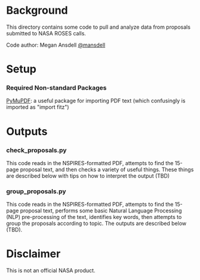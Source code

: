 # Background

This directory contains some code to pull and analyze data from proposals submitted to NASA ROSES calls.

Code author: Megan Ansdell [@mansdell](https://github.com/mansdell)

# Setup

### Required Non-standard Packages

[PyMuPDF](https://pymupdf.readthedocs.io/en/latest/): a useful package for importing PDF text (which confusingly is imported as "import fitz")

# Outputs

### check_proposals.py

This code reads in the NSPIRES-formatted PDF, attempts to find the 15-page proposal text, and then checks a variety of useful things. These things are described below with tips on how to interpret the output (TBD)

### group_proposals.py

This code reads in the NSPIRES-formatted PDF, attempts to find the 15-page proposal text, performs some basic Natural Language Processing (NLP) pre-processing of the text, identifies key words, then attempts to group the proposals according to topic. The outputs are described below (TBD).


# Disclaimer

This is not an official NASA product. 
